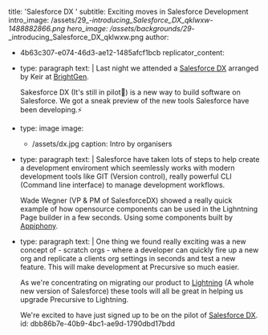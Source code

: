 title: 'Salesforce DX '
subtitle: Exciting moves in Salesforce Development
intro_image: /assets/29_-_introducing_Salesforce_DX_qklwxw-1488882866.png
hero_image: /assets/backgrounds/29_-_introducing_Salesforce_DX_qklwxw.png
author:
  - 4b63c307-e074-46d3-ae12-1485afcf1bcb
replicator_content:
  - 
    type: paragraph
    text: |
      Last night we attended a [Salesforce DX](https://www.salesforce.com/products/platform/products/salesforce-dx/) arranged by Keir at [BrightGen](http://www.brightgen.com/).
      
      Sakesforce DX (It's still in pilot🐣) is a new way to build software on Salesforce. We got a sneak preview of the new tools Salesforce have been developing.⚡️
  - 
    type: image
    image:
      - /assets/dx.jpg
    caption: Intro by organisers
  - 
    type: paragraph
    text: |
      Salesforce have taken lots of steps to help create a development enviroment which seemlessly works with modern development tools like GIT (Version control), really powerful CLI (Command line interface) to manage development workflows.
      
      Wade Wegner (VP & PM of SalesforceDX) showed a really quick example of how opensource components can be used in the Lighntning Page builder in a few seconds. Using some components built by [Appiphony](http://www.lightningstrike.io/).
  - 
    type: paragraph
    text: |
      One thing we found really exciting was a new concept of - scratch orgs - where a developer can quickly fire up a new org and replicate a clients org settings in seconds and test a new feature. This will make development at Precursive so much easier.
      
      As we're concentrating on migrating our product to [Lightning](https://www.lightningdesignsystem.com/) (A whole new version of Salesforce) these tools will all be great in helping us upgrade Precursive to Lightning.
      
      We're excited to have just signed up to be on the pilot of [Salesforce DX](https://developer.salesforce.com/platform/dx).
id: dbb86b7e-40b9-4bc1-ae9d-1790dbd17bdd
